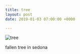 ```yaml
---
title: tree
layout: post
date: 2019-01-03 07:00:00 +0000

---
```

![tree]({{site.baseurl}}/assets/images/FUJI1002.JPG)

fallen tree in sedona